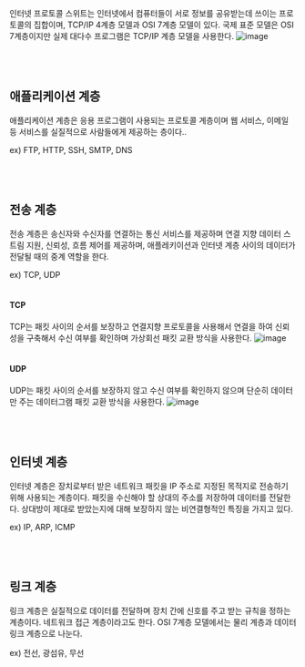 인터넷 프로토콜 스위트는 인터넷에서 컴퓨터들이 서로 정보를 공유받는데 쓰이는 프로토콜의 집합이며, TCP/IP 4계층 모델과 OSI 7계층 모델이 있다. 국제 표준 모델은 OSI 7계층이지만 실제 대다수 프로그램은 TCP/IP 계층 모델을 사용한다.
![image](https://github.com/ehdbs0903/Computer-Science/assets/82309982/1add0ccb-370d-4692-99b0-50b6f6ac4474)
<br></br>
<br></br>

## 애플리케이션 계층
애플리케이션 계층은 응용 프로그램이 사용되는 프로토콜 계층이며 웹 서비스, 이메일 등 서비스를 실질적으로 사람들에게 제공하는 층이다..

ex) FTP, HTTP, SSH, SMTP, DNS
<br></br>
<br></br>

## 전송 계층
전송 계층은 송신자와 수신자를 연결하는 통신 서비스를 제공하며 연결 지향 데이터 스트림 지원, 신뢰성, 흐름 제어를 제공하며, 애플레키이션과 인터넷 계층 사이의 데이터가 전달될 때의 중계 역할을 한다.

ex) TCP, UDP
<br></br>

#### TCP

TCP는 패킷 사이의 순서를 보장하고 연결지향 프로토콜을 사용해서 연결을 하여 신뢰성을 구축해서 수신 여부를 확인하며 가상회선 패킷 교환 방식을 사용한다.
![image](https://github.com/ehdbs0903/Computer-Science/assets/82309982/15d48dc7-cea4-4072-ab65-a9e3d37dbaec)
<br></br>

#### UDP

UDP는 패킷 사이의 순서를 보장하지 않고 수신 여부를 확인하지 않으며 단순히 데이터만 주는 데이터그램 패킷 교환 방식을 사용한다.
![image](https://github.com/ehdbs0903/Computer-Science/assets/82309982/2bdef0d9-5be0-4e49-8b92-0922c8409446)
<br></br>
<br></br>

## 인터넷 계층
인터넷 계층은 장치로부터 받은 네트워크 패킷을 IP 주소로 지정된 목적지로 전송하기 위해 사용되는 계층이다. 패킷을 수신해야 할 상대의 주소를 저장하여 데이터를 전달한다. 상대방이 제대로 받았는지에 대해 보장하지 않는 비연결형적인 특징을 가지고 있다.

ex) IP, ARP, ICMP
<br></br>
<br></br>

## 링크 계층
링크 계층은 실질적으로 데이터를 전달하며 장치 간에 신호를 주고 받는 규칙을 정하는 계층이다. 네트워크 접근 계층이라고도 한다. OSI 7계층 모델에서는 물리 계층과 데이터 링크 계층으로 나눈다.

ex) 전선, 광섬유, 무선
